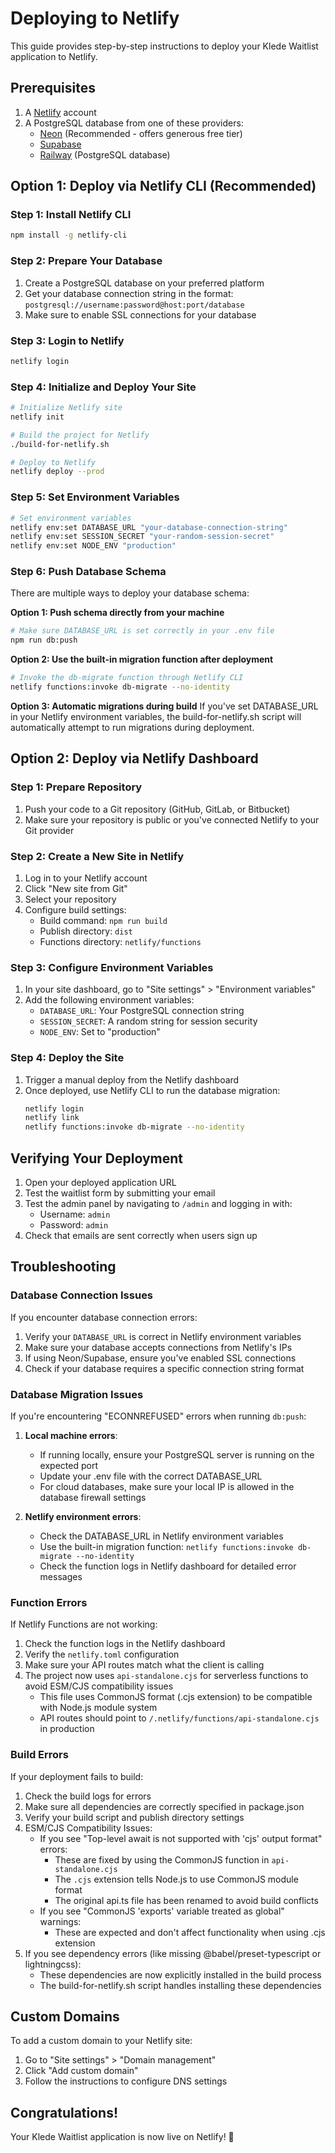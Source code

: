 # Deploying to Netlify

This guide provides step-by-step instructions to deploy your Klede Waitlist application to Netlify.

## Prerequisites

1. A [Netlify](https://netlify.com) account
2. A PostgreSQL database from one of these providers:
   - [Neon](https://neon.tech) (Recommended - offers generous free tier)
   - [Supabase](https://supabase.com)
   - [Railway](https://railway.app) (PostgreSQL database)

## Option 1: Deploy via Netlify CLI (Recommended)

### Step 1: Install Netlify CLI

```bash
npm install -g netlify-cli
```

### Step 2: Prepare Your Database

1. Create a PostgreSQL database on your preferred platform
2. Get your database connection string in the format: `postgresql://username:password@host:port/database`
3. Make sure to enable SSL connections for your database

### Step 3: Login to Netlify

```bash
netlify login
```

### Step 4: Initialize and Deploy Your Site

```bash
# Initialize Netlify site
netlify init

# Build the project for Netlify
./build-for-netlify.sh

# Deploy to Netlify
netlify deploy --prod
```

### Step 5: Set Environment Variables

```bash
# Set environment variables
netlify env:set DATABASE_URL "your-database-connection-string"
netlify env:set SESSION_SECRET "your-random-session-secret"
netlify env:set NODE_ENV "production"
```

### Step 6: Push Database Schema

There are multiple ways to deploy your database schema:

**Option 1: Push schema directly from your machine**
```bash
# Make sure DATABASE_URL is set correctly in your .env file
npm run db:push
```

**Option 2: Use the built-in migration function after deployment**
```bash
# Invoke the db-migrate function through Netlify CLI
netlify functions:invoke db-migrate --no-identity
```

**Option 3: Automatic migrations during build**
If you've set DATABASE_URL in your Netlify environment variables, the build-for-netlify.sh script will automatically attempt to run migrations during deployment.

## Option 2: Deploy via Netlify Dashboard

### Step 1: Prepare Repository

1. Push your code to a Git repository (GitHub, GitLab, or Bitbucket)
2. Make sure your repository is public or you've connected Netlify to your Git provider

### Step 2: Create a New Site in Netlify

1. Log in to your Netlify account
2. Click "New site from Git"
3. Select your repository
4. Configure build settings:
   - Build command: `npm run build`
   - Publish directory: `dist`
   - Functions directory: `netlify/functions`

### Step 3: Configure Environment Variables

1. In your site dashboard, go to "Site settings" > "Environment variables"
2. Add the following environment variables:
   - `DATABASE_URL`: Your PostgreSQL connection string
   - `SESSION_SECRET`: A random string for session security
   - `NODE_ENV`: Set to "production"

### Step 4: Deploy the Site

1. Trigger a manual deploy from the Netlify dashboard
2. Once deployed, use Netlify CLI to run the database migration:
   ```bash
   netlify login
   netlify link
   netlify functions:invoke db-migrate --no-identity
   ```

## Verifying Your Deployment

1. Open your deployed application URL
2. Test the waitlist form by submitting your email
3. Test the admin panel by navigating to `/admin` and logging in with:
   - Username: `admin`
   - Password: `admin`
4. Check that emails are sent correctly when users sign up

## Troubleshooting

### Database Connection Issues

If you encounter database connection errors:

1. Verify your `DATABASE_URL` is correct in Netlify environment variables
2. Make sure your database accepts connections from Netlify's IPs
3. If using Neon/Supabase, ensure you've enabled SSL connections
4. Check if your database requires a specific connection string format

### Database Migration Issues

If you're encountering "ECONNREFUSED" errors when running `db:push`:

1. **Local machine errors**: 
   - If running locally, ensure your PostgreSQL server is running on the expected port
   - Update your .env file with the correct DATABASE_URL
   - For cloud databases, make sure your local IP is allowed in the database firewall settings

2. **Netlify environment errors**:
   - Check the DATABASE_URL in Netlify environment variables
   - Use the built-in migration function: `netlify functions:invoke db-migrate --no-identity`
   - Check the function logs in Netlify dashboard for detailed error messages

### Function Errors

If Netlify Functions are not working:

1. Check the function logs in the Netlify dashboard
2. Verify the `netlify.toml` configuration
3. Make sure your API routes match what the client is calling
4. The project now uses `api-standalone.cjs` for serverless functions to avoid ESM/CJS compatibility issues
   - This file uses CommonJS format (.cjs extension) to be compatible with Node.js module system
   - API routes should point to `/.netlify/functions/api-standalone.cjs` in production

### Build Errors

If your deployment fails to build:

1. Check the build logs for errors
2. Make sure all dependencies are correctly specified in package.json
3. Verify your build script and publish directory settings
4. ESM/CJS Compatibility Issues:
   - If you see "Top-level await is not supported with 'cjs' output format" errors:
     - These are fixed by using the CommonJS function in `api-standalone.cjs`
     - The `.cjs` extension tells Node.js to use CommonJS module format
     - The original api.ts file has been renamed to avoid build conflicts
   - If you see "CommonJS 'exports' variable treated as global" warnings:
     - These are expected and don't affect functionality when using .cjs extension
5. If you see dependency errors (like missing @babel/preset-typescript or lightningcss):
   - These dependencies are now explicitly installed in the build process
   - The build-for-netlify.sh script handles installing these dependencies

## Custom Domains

To add a custom domain to your Netlify site:

1. Go to "Site settings" > "Domain management"
2. Click "Add custom domain"
3. Follow the instructions to configure DNS settings

## Congratulations!

Your Klede Waitlist application is now live on Netlify! 🎉